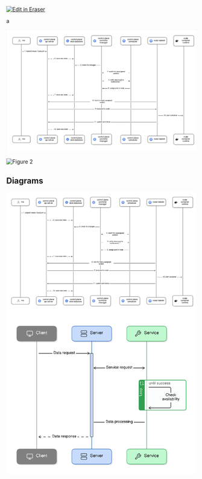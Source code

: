 <p><a target="_blank" href="https://app.eraser.io/workspace/afyzke4TOpLA7pEUtlpT" id="edit-in-eraser-github-link"><img alt="Edit in Eraser" src="https://firebasestorage.googleapis.com/v0/b/second-petal-295822.appspot.com/o/images%2Fgithub%2FOpen%20in%20Eraser.svg?alt=media&amp;token=968381c8-a7e7-472a-8ed6-4a6626da5501"></a></p>

a



![Figure 1](/.eraser/afyzke4TOpLA7pEUtlpT___qa0mvucRMbRdy32UUcpXACVof082___---figure---NqvnJPwTzG8FJMpR2zoUC---figure---ljXJAas3GBJ60KCuCvtRrw.png "Figure 1")



![Figure 2](undefined "Figure 2")




<!-- eraser-additional-content -->
## Diagrams
<!-- eraser-additional-files -->
<a href="/README-sequence-diagram-1.eraserdiagram" data-element-id="odpPHl2xcPS7EdFFrUR_g"><img src="/.eraser/afyzke4TOpLA7pEUtlpT___qa0mvucRMbRdy32UUcpXACVof082___---diagram----630abd12e3119323444a76ef3f478283.png" alt="" data-element-id="odpPHl2xcPS7EdFFrUR_g" /></a>
<a href="/README-sequence-diagram-2.eraserdiagram" data-element-id="yST9gl9oJo18YPN9YMDv2"><img src="/.eraser/afyzke4TOpLA7pEUtlpT___qa0mvucRMbRdy32UUcpXACVof082___---diagram----b9ff8ff96807345e69b6d13413d95ec6.png" alt="" data-element-id="yST9gl9oJo18YPN9YMDv2" /></a>
<!-- end-eraser-additional-files -->
<!-- end-eraser-additional-content -->
<!--- Eraser file: https://app.eraser.io/workspace/afyzke4TOpLA7pEUtlpT --->